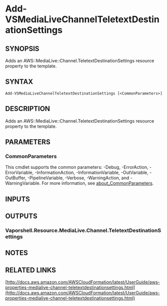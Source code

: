 # Add-VSMediaLiveChannelTeletextDestinationSettings

## SYNOPSIS
Adds an AWS::MediaLive::Channel.TeletextDestinationSettings resource property to the template.

## SYNTAX

```
Add-VSMediaLiveChannelTeletextDestinationSettings [<CommonParameters>]
```

## DESCRIPTION
Adds an AWS::MediaLive::Channel.TeletextDestinationSettings resource property to the template.

## PARAMETERS

### CommonParameters
This cmdlet supports the common parameters: -Debug, -ErrorAction, -ErrorVariable, -InformationAction, -InformationVariable, -OutVariable, -OutBuffer, -PipelineVariable, -Verbose, -WarningAction, and -WarningVariable. For more information, see [about_CommonParameters](http://go.microsoft.com/fwlink/?LinkID=113216).

## INPUTS

## OUTPUTS

### Vaporshell.Resource.MediaLive.Channel.TeletextDestinationSettings
## NOTES

## RELATED LINKS

[http://docs.aws.amazon.com/AWSCloudFormation/latest/UserGuide/aws-properties-medialive-channel-teletextdestinationsettings.html](http://docs.aws.amazon.com/AWSCloudFormation/latest/UserGuide/aws-properties-medialive-channel-teletextdestinationsettings.html)

